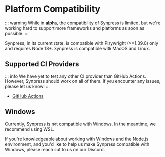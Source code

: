 # Platform Compatibility

::: warning
While in **alpha**, the compatibility of Synpress is limited, but we're working hard to support more frameworks and platforms as soon as possible.
:::

Synpress, in its current state, is compatible with Playwright (>=1.39.0) only and requires Node 18+. Synpress is compatible with MacOS and Linux.

## Supported CI Providers

::: info
We have yet to test any other CI provider than GitHub Actions. However, Synpress should work on all of them. If you encounter any issues, please let us know!
:::

- [GitHub Actions](https://github.com/features/actions)

## Windows

Currently, Synpress is not compatible with Windows. In the meantime, we recommend using WSL.

If you're knowledgeable about working with Windows and the Node.js environment, and you'd like to help us make Synpress compatible with Windows, please reach out to us on our Discord.
